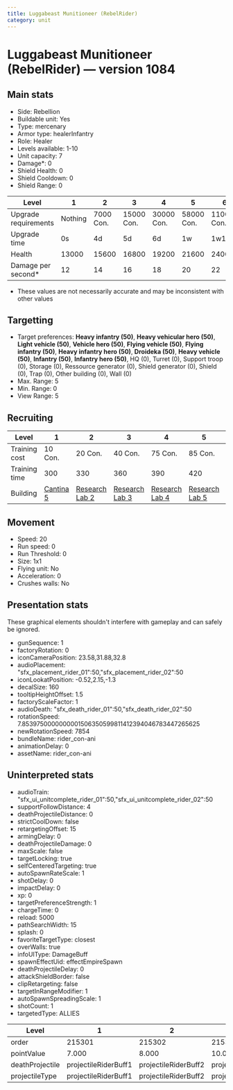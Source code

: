 ```yaml
---
title: Luggabeast Munitioneer (RebelRider)
category: unit
---
```


# Luggabeast Munitioneer (RebelRider) — version 1084

## Main stats

  * Side: Rebellion
  * Buildable unit: Yes
  * Type: mercenary
  * Armor type: healerInfantry
  * Role: Healer
  * Levels available: 1-10
  * Unit capacity: 7
  * Damage*: 0
  * Shield Health: 0
  * Shield Cooldown: 0
  * Shield Range: 0

|Level               |1      |2        |3         |4         |5         |6          |7          |8          |9          |10         |
|--------------------|-------|---------|----------|----------|----------|-----------|-----------|-----------|-----------|-----------|
|Upgrade requirements|Nothing|7000 Con.|15000 Con.|30000 Con.|58000 Con.|110000 Con.|140000 Con.|160000 Con.|165000 Con.|168000 Con.|
|Upgrade time        |0s     |4d       |5d        |6d        |1w        |1w1d       |1w2d       |1w3d       |1w4d       |1w5d       |
|Health              |13000  |15600    |16800     |19200     |21600     |24000      |26400      |28800      |31200      |36000      |
|Damage per second*  |12     |14       |16        |18        |20        |22         |24         |26         |28         |30         |

* These values are not necessarily accurate and may be inconsistent with other values

## Targetting

  * Target preferences: **Heavy infantry (50)**, **Heavy vehicular hero (50)**, **Light vehicle (50)**, **Vehicle hero (50)**, **Flying vehicle (50)**, **Flying infantry (50)**, **Heavy infantry hero (50)**, **Droideka (50)**, **Heavy vehicle (50)**, **Infantry (50)**, **Infantry hero (50)**, HQ (0), Turret (0), Support troop (0), Storage (0), Ressource generator (0), Shield generator (0), Shield (0), Trap (0), Other building (0), Wall (0)
  * Max. Range: 5
  * Min. Range: 0
  * View Range: 5

## Recruiting

|Level        |1                                       |2                                     |3                                     |4                                     |5                                     |6                                     |7                                     |8                                     |9                                     |10                                     |
|-------------|----------------------------------------|--------------------------------------|--------------------------------------|--------------------------------------|--------------------------------------|--------------------------------------|--------------------------------------|--------------------------------------|--------------------------------------|---------------------------------------|
|Training cost|10 Con.                                 |20 Con.                               |40 Con.                               |75 Con.                               |85 Con.                               |125 Con.                              |170 Con.                              |230 Con.                              |310 Con.                              |525 Con.                               |
|Training time|300                                     |330                                   |360                                   |390                                   |420                                   |450                                   |480                                   |510                                   |540                                   |570                                    |
|Building     |[Cantina 5](rebelContrabandCantina.html)|[Research Lab 2](rebelOffenseLab.html)|[Research Lab 3](rebelOffenseLab.html)|[Research Lab 4](rebelOffenseLab.html)|[Research Lab 5](rebelOffenseLab.html)|[Research Lab 6](rebelOffenseLab.html)|[Research Lab 7](rebelOffenseLab.html)|[Research Lab 8](rebelOffenseLab.html)|[Research Lab 9](rebelOffenseLab.html)|[Research Lab 10](rebelOffenseLab.html)|

## Movement

  * Speed: 20
  * Run speed: 0
  * Run Threshold: 0
  * Size: 1x1
  * Flying unit: No
  * Acceleration: 0
  * Crushes walls: No

## Presentation stats

These graphical elements shouldn't interfere with gameplay and can safely be ignored.

  * gunSequence: 1
  * factoryRotation: 0
  * iconCameraPosition: 23.58,31.88,32.8
  * audioPlacement: "sfx_placement_rider_01":50,"sfx_placement_rider_02":50
  * iconLookatPosition: -0.52,2.15,-1.3
  * decalSize: 160
  * tooltipHeightOffset: 1.5
  * factoryScaleFactor: 1
  * audioDeath: "sfx_death_rider_01":50,"sfx_death_rider_02":50
  * rotationSpeed: 7.8539750000000001506350599811412394046783447265625
  * newRotationSpeed: 7854
  * bundleName: rider_con-ani
  * animationDelay: 0
  * assetName: rider_con-ani

## Uninterpreted stats

  * audioTrain: "sfx_ui_unitcomplete_rider_01":50,"sfx_ui_unitcomplete_rider_02":50
  * supportFollowDistance: 4
  * deathProjectileDistance: 0
  * strictCoolDown: false
  * retargetingOffset: 15
  * armingDelay: 0
  * deathProjectileDamage: 0
  * maxScale: false
  * targetLocking: true
  * selfCenteredTargeting: true
  * autoSpawnRateScale: 1
  * shotDelay: 0
  * impactDelay: 0
  * xp: 0
  * targetPreferenceStrength: 1
  * chargeTime: 0
  * reload: 5000
  * pathSearchWidth: 15
  * splash: 0
  * favoriteTargetType: closest
  * overWalls: true
  * infoUIType: DamageBuff
  * spawnEffectUid: effectEmpireSpawn
  * deathProjectileDelay: 0
  * attackShieldBorder: false
  * clipRetargeting: false
  * targetInRangeModifier: 1
  * autoSpawnSpreadingScale: 1
  * shotCount: 1
  * targetedType: ALLIES

|Level          |1                   |2                   |3                   |4                   |5                   |6                   |7                   |8                   |9                   |10                   |
|---------------|--------------------|--------------------|--------------------|--------------------|--------------------|--------------------|--------------------|--------------------|--------------------|---------------------|
|order          |215301              |215302              |215303              |215304              |215305              |215306              |215307              |215308              |215309              |215310               |
|pointValue     |7.000               |8.000               |10.000              |11.000              |13.000              |14.000              |15.000              |17.000              |18.000              |21.000               |
|deathProjectile|projectileRiderBuff1|projectileRiderBuff2|projectileRiderBuff3|projectileRiderBuff4|projectileRiderBuff5|projectileRiderBuff6|projectileRiderBuff7|projectileRiderBuff8|projectileRiderBuff9|projectileRiderBuff10|
|projectileType |projectileRiderBuff1|projectileRiderBuff2|projectileRiderBuff3|projectileRiderBuff4|projectileRiderBuff5|projectileRiderBuff6|projectileRiderBuff7|projectileRiderBuff8|projectileRiderBuff9|projectileRiderBuff10|

